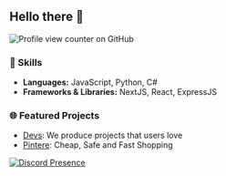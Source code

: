 ### <h2 class="heading-element" dir="auto">Hello there 👋</h2>
![Profile view counter on GitHub](https://komarev.com/ghpvc/?username=fatihwrld)
<h3 class="heading-element" dir="auto">🔧 Skills</h3>

- <strong>Languages:</strong> JavaScript, Python, C#
- <strong>Frameworks & Libraries:</strong> NextJS, React, ExpressJS

<h3 class="heading-element" dir="auto">🌐 Featured Projects</h3>

- [Devs](https://devs.tr/en): We produce projects that users love
- [Pintere](https://devs.tr/en/projects/pintere): Cheap, Safe and Fast Shopping


[![Discord Presence](https://lanyard.cnrad.dev/api/181976119115776010)](https://discord.com/users/181976119115776010)
